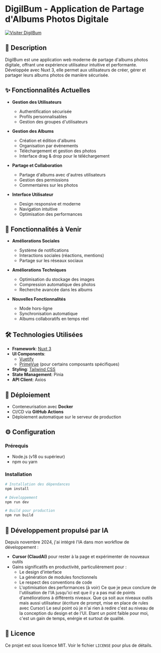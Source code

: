 # DigilBum - Application de Partage d'Albums Photos Digitale

[![Visiter DigilBum](https://img.shields.io/badge/Visiter-DigilBum-orange)](https://digilbum.abdulla.fr)

## 📝 Description

DigilBum est une application web moderne de partage d'albums photos digitale, offrant une expérience utilisateur intuitive et performante. Développée avec Nuxt 3, elle permet aux utilisateurs de créer, gérer et partager leurs albums photos de manière sécurisée.

## ✨ Fonctionnalités Actuelles

- **Gestion des Utilisateurs**
  - Authentification sécurisée
  - Profils personnalisables
  - Gestion des groupes d'utilisateurs

- **Gestion des Albums**
  - Création et édition d'albums
  - Organisation par événements
  - Téléchargement et gestion des photos
  - Interface drag & drop pour le téléchargement

- **Partage et Collaboration**
  - Partage d'albums avec d'autres utilisateurs
  - Gestion des permissions
  - Commentaires sur les photos

- **Interface Utilisateur**
  - Design responsive et moderne
  - Navigation intuitive
  - Optimisation des performances

## 🚀 Fonctionnalités à Venir

- **Améliorations Sociales**
  - Système de notifications
  - Interactions sociales (réactions, mentions)
  - Partage sur les réseaux sociaux

- **Améliorations Techniques**
  - Optimisation du stockage des images
  - Compression automatique des photos
  - Recherche avancée dans les albums

- **Nouvelles Fonctionnalités**
  - Mode hors-ligne
  - Synchronisation automatique
  - Albums collaboratifs en temps réel

## 🛠️ Technologies Utilisées

- **Framework**: [Nuxt 3](https://nuxt.com/)
- **UI Components**:
  - [Vuetify](https://vuetifyjs.com/)
  - [PrimeVue](https://primevue.org/) (pour certains composants spécifiques)
- **Styling**: [Tailwind CSS](https://tailwindcss.com/)
- **State Management**: Pinia
- **API Client**: Axios

## 🚀 Déploiement

- Conteneurisation avec **Docker**
- CI/CD via **GitHub Actions**
- Déploiement automatique sur le serveur de production

## ⚙️ Configuration

### Prérequis
- Node.js (v18 ou supérieur)
- npm ou yarn

### Installation
```bash
# Installation des dépendances
npm install

# Développement
npm run dev

# Build pour production
npm run build
```

## 🤖 Développement propulsé par IA

Depuis novembre 2024, j'ai intégré l'IA dans mon workflow de développement :
- **Cursor (ClaudAI)** pour rester à la page et expérimenter de nouveaux outils
- Gains significatifs en productivité, particulièrement pour :
  - Le design d'interface
  - La génération de modules fonctionnels
  - Le respect des conventions de code
  - L'optimisation des performances (à voir)
Ce que je peux conclure de l'utilisation de l'IA jusqu'ici est que il y a pas mal de points d'améliorations à différents niveaux. 
Que ça soit aux niveaux outils mais aussi utilisateur (écriture de prompt, mise en place de rules avec Cursor)
Le seul point où je n'ai rien à redire c'est au niveau de la conception du design et de l'UI. Etant un point faible pour moi, c'est un gain de temps, enérgie et surtout de qualité.

## 📄 Licence

Ce projet est sous licence MIT. Voir le fichier `LICENSE` pour plus de détails.

